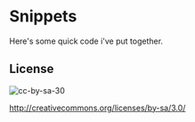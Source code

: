 # Snippets

Here's some quick code i've put together.

## License
![cc-by-sa-30](http://i.creativecommons.org/l/by-sa/3.0/de/88x31.png)

<http://creativecommons.org/licenses/by-sa/3.0/>
